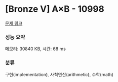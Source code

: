 # [Bronze V] A×B - 10998 

[문제 링크](https://www.acmicpc.net/problem/10998) 

### 성능 요약

메모리: 30840 KB, 시간: 68 ms

### 분류

구현(implementation), 사칙연산(arithmetic), 수학(math)

